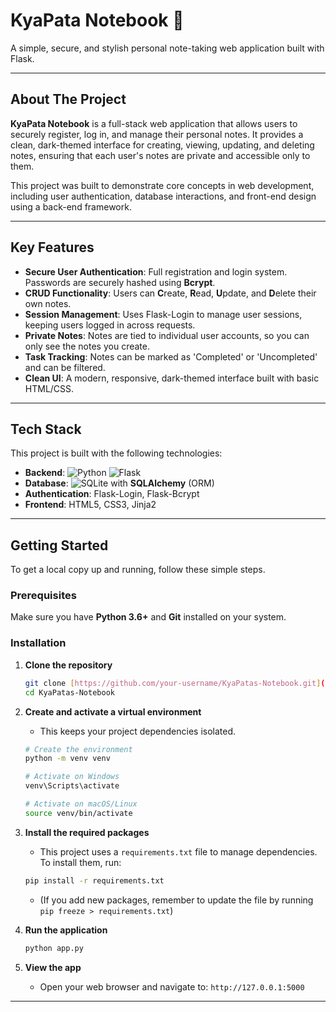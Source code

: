 # KyaPata Notebook 📝

A simple, secure, and stylish personal note-taking web application built with Flask.

---

## About The Project

**KyaPata Notebook** is a full-stack web application that allows users to securely register, log in, and manage their personal notes. It provides a clean, dark-themed interface for creating, viewing, updating, and deleting notes, ensuring that each user's notes are private and accessible only to them.

This project was built to demonstrate core concepts in web development, including user authentication, database interactions, and front-end design using a back-end framework.

---

## Key Features

* **Secure User Authentication**: Full registration and login system. Passwords are securely hashed using **Bcrypt**.
* **CRUD Functionality**: Users can **C**reate, **R**ead, **U**pdate, and **D**elete their own notes.
* **Session Management**: Uses Flask-Login to manage user sessions, keeping users logged in across requests.
* **Private Notes**: Notes are tied to individual user accounts, so you can only see the notes you create.
* **Task Tracking**: Notes can be marked as 'Completed' or 'Uncompleted' and can be filtered.
* **Clean UI**: A modern, responsive, dark-themed interface built with basic HTML/CSS.

---

## Tech Stack

This project is built with the following technologies:

* **Backend**: ![Python](https://img.shields.io/badge/Python-3776AB?style=for-the-badge&logo=python&logoColor=white) ![Flask](https://img.shields.io/badge/Flask-000000?style=for-the-badge&logo=flask&logoColor=white)
* **Database**: ![SQLite](https://img.shields.io/badge/SQLite-003B57?style=for-the-badge&logo=sqlite&logoColor=white) with **SQLAlchemy** (ORM)
* **Authentication**: Flask-Login, Flask-Bcrypt
* **Frontend**: HTML5, CSS3, Jinja2

---

## Getting Started

To get a local copy up and running, follow these simple steps.

### Prerequisites

Make sure you have **Python 3.6+** and **Git** installed on your system.

### Installation

1.  **Clone the repository**
    ```sh
    git clone [https://github.com/your-username/KyaPatas-Notebook.git](https://github.com/your-username/KyaPatas-Notebook.git)
    cd KyaPatas-Notebook
    ```

2.  **Create and activate a virtual environment**
    * This keeps your project dependencies isolated.

    ```sh
    # Create the environment
    python -m venv venv

    # Activate on Windows
    venv\Scripts\activate

    # Activate on macOS/Linux
    source venv/bin/activate
    ```

3.  **Install the required packages**
    * This project uses a `requirements.txt` file to manage dependencies. To install them, run:
    ```sh
    pip install -r requirements.txt
    ```
    * (If you add new packages, remember to update the file by running `pip freeze > requirements.txt`)

4.  **Run the application**
    ```sh
    python app.py
    ```

5.  **View the app**
    * Open your web browser and navigate to: `http://127.0.0.1:5000`

---
